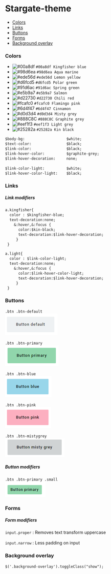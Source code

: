 # Stargate-theme

* [Colors](#colors)
* [Links](#links)
* [Buttons](#buttons)
* [Forms](#forms)
* [Background overlay](#background-overlay)


### Colors
- ![#00a8df](https://placehold.it/15/00a8df/000000?text=+) `#00a8df Kingfisher blue`
- ![#98d6ea](https://placehold.it/15/98d6ea/000000?text=+) `#98d6ea Aqua marine`
- ![#ede56d](https://placehold.it/15/ede56d/000000?text=+) `#ede56d Lemon yellow`
- ![#d6fcd5](https://placehold.it/15/d6fcd5/000000?text=+) `#d6fcd5 Polar green`
- ![#91d6ac](https://placehold.it/15/91d6ac/000000?text=+) `#91d6ac Spring green`
- ![#e5b9a7](https://placehold.it/15/e5b9a7/000000?text=+) `#e5b9a7 Salmon`
- ![#d22730](https://placehold.it/15/d22730/000000?text=+) `#d22730 Chili red`
- ![#fcafc0](https://placehold.it/15/fcafc0/000000?text=+) `#fcafc0 Flamingo pink`
- ![#6d4f47](https://placehold.it/15/6d4f47/000000?text=+) `#6d4f47 Cinnamon`
- ![#d0d3d4](https://placehold.it/15/d0d3d4/000000?text=+) `#d0d3d4 Misty grey`
- ![#888C8C](https://placehold.it/15/888C8C/000000?text=+) `#888C8C Graphite grey`
- ![#eef1f3](https://placehold.it/15/eef1f3/000000?text=+) `#eef1f3 Light grey`
- ![#25282a](https://placehold.it/15/25282a/000000?text=+) `#25282a Kin black`

```
$body-bg:                   $white;
$text-color:                $black;
$link-color:                $black;
$link-hover-color:          $graphite-grey;
$link-hover-decoration:     none;

$link-color-light:          $white;
$link-hover-color-light:    $black;
```

### Links

##### Link modifiers
```
a.kingfisher{
  color : $kingfisher-blue;
  text-decoration:none;
    &:hover,&:focus {
      color:$kin-black;
      text-decoration:$link-hover-decoration;
     }
 }
```

```
a.light{
  color : $link-color-light;
  text-decoration:none;
    &:hover,&:focus {
      color:$link-hover-color-light;
      text-decoration:$link-hover-decoration;
     }
 }
```

### Buttons
`.btn .btn-default`<br />
![Button default](https://github.com/kinnarps/Stargate-theme/blob/master/resources/button_default.PNG)

`.btn .btn-primary`<br />
![Button primary](https://github.com/kinnarps/Stargate-theme/blob/master/resources/button_primary.PNG)

`.btn .btn-blue`<br />
![Button blue](https://github.com/kinnarps/Stargate-theme/blob/master/resources/button_blue.PNG)

`.btn .btn-pink`<br />
![Button pink](https://github.com/kinnarps/Stargate-theme/blob/master/resources/button_pink.PNG)

`.btn .btn-mistygrey`<br />
![Button primary](https://github.com/kinnarps/Stargate-theme/blob/master/resources/button_mistygrey.PNG)

##### Button modifiers
`.btn .btn-primary .small`<br />
![Button primary small](https://github.com/kinnarps/Stargate-theme/blob/master/resources/button_primary_small.PNG)

### Forms

##### Form modifiers
`input.proper` : Removes text transform uppercase<br /><br />
`input.narrow` : Less padding on input<br />

### Background overlay
```
$('.background-overlay').toggleClass("show");
```


